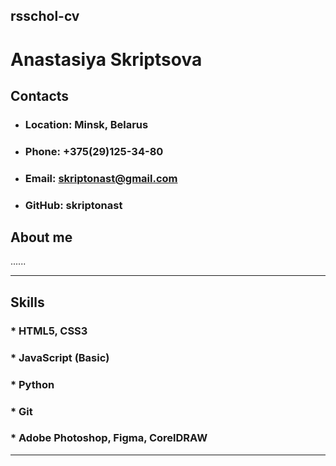 rsschol-cv
---
**Anastasiya Skriptsova**
===
## **Contacts**

* ### **Location:** Minsk, Belarus
* ### **Phone:** +375(29)125-34-80
* ### **Email:** skriptonast@gmail.com
* ### **GitHub:** skriptonast

## **About me**
......
***

## **Skills**
### * HTML5, CSS3
### * JavaScript (Basic)
### * Python
### * Git
### * Adobe Photoshop, Figma, CorelDRAW
***


